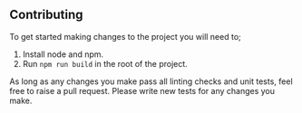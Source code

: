 
## Contributing

To get started making changes to the project you will need to;

1. Install node and npm.
2. Run ```npm run build``` in the root of the project.

As long as any changes you make pass all linting checks and unit tests, feel free to raise a pull request. Please write new tests for any changes you make.
